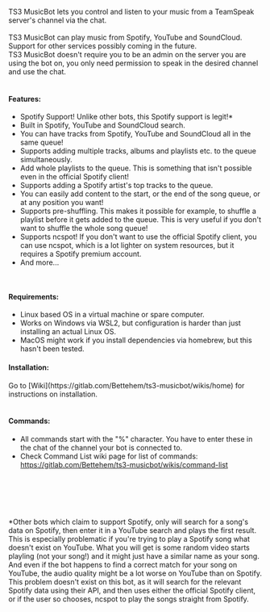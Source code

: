TS3 MusicBot lets you control and listen to your music from a TeamSpeak server's channel via the chat.<br>
<br>
TS3 MusicBot can play music from Spotify, YouTube and SoundCloud. Support for other services possibly coming in the future.<br>
TS3 MusicBot doesn't require you to be an admin on the server you are using the bot on, you only need permission to speak in the desired channel and use the chat.<br>
<br>
<h4>Features:</h4>

- Spotify Support! Unlike other bots, this Spotify support is legit!*<br>
- Built in Spotify, YouTube and SoundCloud search.<br>
- You can have tracks from Spotify, YouTube and SoundCloud all in the same queue!<br>
- Supports adding multiple tracks, albums and playlists etc. to the queue simultaneously.<br>
- Add whole playlists to the queue. This is something that isn't possible even in the official Spotify client!<br>
- Supports adding a Spotify artist's top tracks to the queue.<br>
- You can easily add content to the start, or the end of the song queue, or at any position you want!<br>
- Supports pre-shuffling. This makes it possible for example, to shuffle a playlist before it gets added to the queue. This is very useful if you don't want to shuffle the whole song queue!<br>
- Supports ncspot! If you don't want to use the official Spotify client, you can use ncspot, which is a lot lighter on system resources, but it requires a Spotify premium account.<br>
- And more...
<br>
<h4>Requirements:</h4>

- Linux based OS in a virtual machine or spare computer.<br>
- Works on Windows via WSL2, but configuration is harder than just installing an actual Linux OS.<br>
- MacOS might work if you install dependencies via homebrew, but this hasn't been tested.<br>

<h4>Installation:</h4>
Go to [Wiki](https://gitlab.com/Bettehem/ts3-musicbot/wikis/home) for instructions on installation.<br>
<br>
<h4>Commands:</h4>

- All commands start with the "%" character. You have to enter these in the chat of the channel your bot is connected to.<br>
- Check Command List wiki page for list of commands: https://gitlab.com/Bettehem/ts3-musicbot/wikis/command-list<br>

<br>
<br>
<br>
<br>

*Other bots which claim to support Spotify, only will search for a song's data on Spotify, then enter it in a YouTube search and plays the first result. This is especially problematic if you're trying to play a Spotify song what doesn't exist on YouTube. What you will get is some random video starts playling (not your song!) and it might just have a similar name as your song. And even if the bot happens to find a correct match for your song on YouTube, the audio quality might be a lot worse on YouTube than on Spotify.<br>
This problem doesn't exist on this bot, as it will search for the relevant Spotify data using their API, and then uses either the official Spotify client, or if the user so chooses, ncspot to play the songs straight from Spotify.
